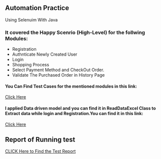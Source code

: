 ## Automation Practice 
Using Selenuim With Java
### It covered the Happy Scenrio (High-Level) for the follwing Modules: 
  - Registration 
  - Authnticate Newly Created User
  - Login 
  - Shopping Process 
  - Select Payment Method and CheckOut Order.
  - Validate The Purchased Order in History Page 

#### You Can Find Test Cases for the mentioned modules in this link:
[Click Here](https://github.com/RokayaAli/First-Automation-Task/tree/master/src/test/java/HappyScenario) 

#### I applied Data driven model and you can find it in ReadDataExcel Class to Extract data while login and Registration.You can find it in this link:
[Click Here](https://github.com/RokayaAli/First-Automation-Task/blob/master/src/main/java/Util/ReadDataExcel.java)

## Report of Running test
[CLICK Here to Find the Test Report](https://htmlpreview.github.io/?https://github.com/RokayaAli/First-Automation-Task/blob/master/test-output/Default%20Suite/practice.html)
